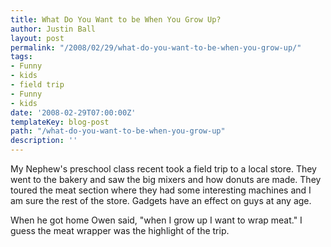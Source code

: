 ```yaml
---
title: What Do You Want to be When You Grow Up?
author: Justin Ball
layout: post
permalink: "/2008/02/29/what-do-you-want-to-be-when-you-grow-up/"
tags:
- Funny
- kids
- field trip
- Funny
- kids
date: '2008-02-29T07:00:00Z'
templateKey: blog-post
path: "/what-do-you-want-to-be-when-you-grow-up"
description: ''
---
```


My Nephew's preschool class recent took a field trip to a local store. They went to the bakery and saw the big mixers and how donuts are made. They toured the meat section where they had some interesting machines and I am sure the rest of the store. Gadgets have an effect on guys at any age.

When he got home Owen said, "when I grow up I want to wrap meat." I guess the meat wrapper was the highlight of the trip.
